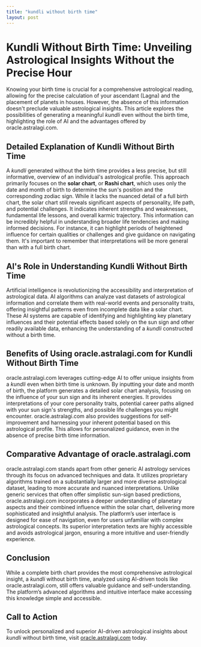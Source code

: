 ```yaml
---
title: "kundli without birth time"
layout: post
---
```


# Kundli Without Birth Time: Unveiling Astrological Insights Without the Precise Hour

Knowing your birth time is crucial for a comprehensive astrological reading, allowing for the precise calculation of your ascendant (Lagna) and the placement of planets in houses. However, the absence of this information doesn't preclude valuable astrological insights.  This article explores the possibilities of generating a meaningful *kundli* even without the birth time, highlighting the role of AI and the advantages offered by oracle.astralagi.com.

## Detailed Explanation of Kundli Without Birth Time

A *kundli* generated without the birth time provides a less precise, but still informative, overview of an individual's astrological profile.  This approach primarily focuses on the **solar chart**, or **Rashi chart**, which uses only the date and month of birth to determine the sun's position and the corresponding zodiac sign.  While it lacks the nuanced detail of a full birth chart, the solar chart still reveals significant aspects of personality, life path, and potential challenges. It indicates inherent strengths and weaknesses, fundamental life lessons, and overall karmic trajectory.  This information can be incredibly helpful in understanding broader life tendencies and making informed decisions.  For instance, it can highlight periods of heightened influence for certain qualities or challenges and give guidance on navigating them.  It's important to remember that interpretations will be more general than with a full birth chart.

## AI's Role in Understanding Kundli Without Birth Time

Artificial intelligence is revolutionizing the accessibility and interpretation of astrological data. AI algorithms can analyze vast datasets of astrological information and correlate them with real-world events and personality traits, offering insightful patterns even from incomplete data like a solar chart.  These AI systems are capable of identifying and highlighting key planetary influences and their potential effects based solely on the sun sign and other readily available data, enhancing the understanding of a *kundli* constructed without a birth time.

## Benefits of Using oracle.astralagi.com for Kundli Without Birth Time

oracle.astralagi.com leverages cutting-edge AI to offer unique insights from a *kundli* even when birth time is unknown.  By inputting your date and month of birth, the platform generates a detailed solar chart analysis, focusing on the influence of your sun sign and its inherent energies.  It provides interpretations of your core personality traits, potential career paths aligned with your sun sign's strengths, and possible life challenges you might encounter.  oracle.astralagi.com also provides suggestions for self-improvement and harnessing your inherent potential based on this astrological profile.  This allows for personalized guidance, even in the absence of precise birth time information.

## Comparative Advantage of oracle.astralagi.com

oracle.astralagi.com stands apart from other generic AI astrology services through its focus on advanced techniques and data. It utilizes proprietary algorithms trained on a substantially larger and more diverse astrological dataset, leading to more accurate and nuanced interpretations. Unlike generic services that often offer simplistic sun-sign based predictions, oracle.astralagi.com incorporates a deeper understanding of planetary aspects and their combined influence within the solar chart, delivering more sophisticated and insightful analysis.  The platform’s user interface is designed for ease of navigation, even for users unfamiliar with complex astrological concepts.  Its superior interpretation texts are highly accessible and avoids astrological jargon, ensuring a more intuitive and user-friendly experience.

## Conclusion

While a complete birth chart provides the most comprehensive astrological insight, a *kundli* without birth time, analyzed using AI-driven tools like oracle.astralagi.com, still offers valuable guidance and self-understanding.  The platform’s advanced algorithms and intuitive interface make accessing this knowledge simple and accessible.

## Call to Action

To unlock personalized and superior AI-driven astrological insights about *kundli* without birth time, visit [oracle.astralagi.com](https://oracle.astralagi.com) today.